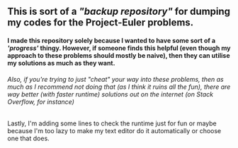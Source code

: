 <h2> This is sort of a <i>"backup repository"</i> for dumping my codes for the Project-Euler problems.</h2>

<h4>I made this repository solely because I wanted to have some sort of a <i>'progress'</i> thingy. However, if someone finds this helpful (even though my approach to these problems should mostly be naive), then they can utilise my solutions as much as they want.</h4>

<h6> Also, if you're trying to just <i>"cheat"</i> your way into these problems, then as much as I recommend not doing that (as I think it ruins all the fun), there are way better (with faster runtime) solutions out on the internet (on <i>Stack Overflow</i>, for instance)</h6>

<p>Lastly, I'm adding some lines to check the runtime just for fun or maybe because I'm too lazy to make my text editor do it automatically or choose one that does.</p>